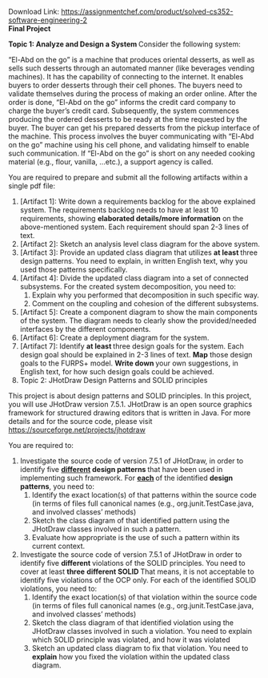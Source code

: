 Download Link: https://assignmentchef.com/product/solved-cs352-software-engineering-2
<br>
<strong>Final Project </strong>

<strong>Topic 1: Analyze and Design a System </strong>Consider the following system:

“El-Abd on the go” is a machine that produces oriental desserts, as well as sells such desserts through an automated manner (like beverages vending machines). It has the capability of connecting to the internet. It enables buyers to order desserts through their cell phones. The buyers need to validate themselves during the process of making an order online. After the order is done, “El-Abd on the go” informs the credit card company to charge the buyer’s credit card. Subsequently, the system commences producing the ordered desserts to be ready at the time requested by the buyer. The buyer can get his prepared desserts from the pickup interface of the machine. This process involves the buyer communicating with “El-Abd on the go” machine using his cell phone, and validating himself to enable such communication. If “El-Abd on the go” is short on any needed cooking material (e.g., flour, vanilla, …etc.), a support agency is called.




You are required to prepare and submit all the following artifacts within a single pdf file:

<ol>

 <li>[Artifact 1]: Write down a requirements backlog for the above explained system. The requirements backlog needs to have at least 10 requirements, showing <strong>elaborated details/more information</strong> on the above-mentioned system. Each requirement should span 2-3 lines of text.</li>

 <li>[Artifact 2]: Sketch an analysis level class diagram for the above system.</li>

 <li>[Artifact 3]: Provide an updated class diagram that utilizes <strong>at least </strong>three design patterns. You need to explain, in written English text, why you used those patterns specifically.</li>

 <li>[Artifact 4]: Divide the updated class diagram into a set of connected subsystems. For the created system decomposition, you need to:

  <ol>

   <li>Explain why you performed that decomposition in such specific way.</li>

   <li>Comment on the coupling and cohesion of the different subsystems.</li>

  </ol></li>

 <li>[Artifact 5]: Create a component diagram to show the main components of the system. The diagram needs to clearly show the provided/needed interfaces by the different components.</li>

 <li>[Artifact 6]: Create a deployment diagram for the system.</li>

 <li>[Artifact 7]: Identify <strong>at least </strong>three design goals for the system. Each design goal should be explained in 2-3 lines of text. <strong>Map</strong> those design goals to the FURPS+ model. <strong>Write down </strong>your own suggestions, in English text, for how such design goals could be achieved.</li>

 <li>Topic 2: JHotDraw Design Patterns and SOLID principles</li>

</ol>

This project is about design patterns and SOLID principles. In this project, you will use JHotDraw version 7.5.1. JHotDraw is an open source graphics framework for structured drawing editors that is written in Java. For more details and for the source code, please visit <a href="https://sourceforge.net/projects/jhotdraw">https://sourceforge.net/projects/jhotdraw</a>




You are required to:

<ol>

 <li>Investigate the source code of version 7.5.1 of JHotDraw, in order to identify five <strong><u>different</u> design patterns </strong>that have been used in implementing such framework. For <strong><u>each</u> </strong>of the identified <strong>design patterns</strong>, you need to:

  <ol>

   <li>Identify the exact location(s) of that patterns within the source code (in terms of files full canonical names (e.g., org.junit.TestCase.java, and involved classes’ methods)</li>

   <li>Sketch the class diagram of that identified pattern using the JHotDraw classes involved in such a pattern.</li>

   <li>Evaluate how appropriate is the use of such a pattern within its current context.</li>

  </ol></li>

 <li>Investigate the source code of version 7.5.1 of JHotDraw in order to identify five <strong>different </strong>violations of the SOLID principles. You need to cover at least <strong>three</strong> <strong>different SOLID </strong> That means, it is not acceptable to identify five violations of the OCP only. For each of the identified SOLID violations, you need to:

  <ol>

   <li>Identify the exact location(s) of that violation within the source code (in terms of files full canonical names (e.g., org.junit.TestCase.java, and involved classes’ methods)</li>

   <li>Sketch the class diagram of that identified violation using the JHotDraw classes involved in such a violation. You need to explain which SOLID principle was violated, and how it was violated</li>

   <li>Sketch an updated class diagram to fix that violation. You need to <strong>explain</strong> how you fixed the violation within the updated class diagram.</li>

  </ol></li>

</ol>















